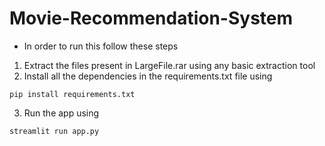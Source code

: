 # Movie-Recommendation-System
- In order to run this follow these steps
1. Extract the files present in LargeFile.rar using any basic extraction tool
2. Install all the dependencies in the requirements.txt file using 
```
pip install requirements.txt
```
3. Run the app using
```
streamlit run app.py
```
